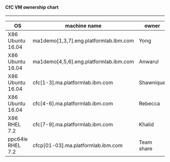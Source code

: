 #### CfC VM ownership chart

-------------------------------
OS             | machine name | owner | 
------------    | -------------|-----|
X86 Ubuntu 16.04 | ma1demo[1,3,7].eng.platformlab.ibm.com|Yong |
X86 Ubuntu 16.04 | ma1demo[4,5,6].eng.platformlab.ibm.com|Anwarul |
X86 Ubuntu 16.04 | cfc[1-3].ma.platformlab.ibm.com|Shawnique |
X86 Ubuntu 16.04 | cfc[4-6].ma.platformlab.ibm.com|Rebecca |
X86 RHEL 7.2     | cfc[7-9].ma.platformlab.ibm.com|Khalid |
ppc64le RHEL 7.2 | cfcp[01-03].ma.platformlab.ibm.com|Team share |